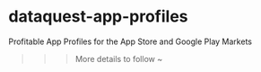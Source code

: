 # dataquest-app-profiles
Profitable App Profiles for the App Store and Google Play Markets

>>> More details to follow ~ 